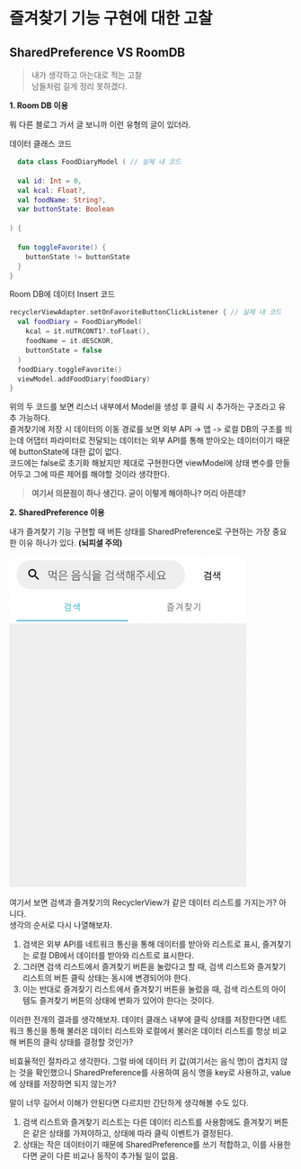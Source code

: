 # 즐겨찾기 기능 구현에 대한 고찰

## SharedPreference VS RoomDB
> 내가 생각하고 아는대로 적는 고찰  
> 남들처럼 길게 정리 못하겠다.

 **1. Room DB 이용**

뭐 다른 블로그 가서 글 보니까 이런 유형의 글이 있더라.

데이터 클래스 코드
```kotlin
  data class FoodDiaryModel ( // 실제 내 코드

  val id: Int = 0,
  val kcal: Float?,
  val foodName: String?,
  var buttonState: Boolean

) {

  fun toggleFavorite() {
    buttonState != buttonState
  }
}
```
Room DB에 데이터 Insert 코드

```kotlin
recyclerViewAdapter.setOnFavoriteButtonClickListener { // 실제 내 코드
  val foodDiary = FoodDiaryModel(
    kcal = it.nUTRCONT1?.toFloat(),
    foodName = it.dESCKOR,
    buttonState = false
  )
  foodDiary.toggleFavorite()
  viewModel.addFoodDiary(foodDiary)
}
```
위의 두 코드를 보면 리스너 내부에서 Model을 생성 후 클릭 시 추가하는 구조라고 유추 가능하다.  
즐겨찾기에 저장 시 데이터의 이동 경로를 보면 외부 API -> 앱 -> 로컬 DB의 구조를 띄는데 어댑터 파라미터로 전달되는 데이터는 외부 API를 통해 받아오는 데이터이기 때문에 buttonState에 대한 값이 없다.  
코드에는 false로 초기화 해놨지만 제대로 구현한다면 viewModel에 상태 변수를 만들어두고 그에 따른 제어를 해야할 것이라 생각한다.  
> **여기서 의문점이 하나 생긴다. 굳이 이렇게 해야하나? 머리 아픈데?** 

 **2. SharedPreference 이용**

내가 즐겨찾기 기능 구현할 때 버튼 상태를 SharedPreference로 구현하는 가장 중요한 이유 하나가 있다. **(뇌피셜 주의)**  

![이미지](../img/kcal_list.png)

여기서 보면 검색과 즐겨찾기의 RecyclerView가 같은 데이터 리스트를 가지는가? 아니다.  
생각의 순서로 다시 나열해보자.  

1. 검색은 외부 API를 네트워크 통신을 통해 데이터를 받아와 리스트로 표시, 즐겨찾기는 로컬 DB에서 데이터를 받아와 리스트로 표시한다.  
2. 그러면 검색 리스트에서 즐겨찾기 버튼을 눌렀다고 할 때, 검색 리스트와 즐겨찾기 리스트의 버튼 클릭 상태는 동시에 변경되어야 한다.  
3. 이는 반대로 즐겨찾기 리스트에서 즐겨찾기 버튼을 눌렀을 때, 검색 리스트의 아이템도 즐겨찾기 버튼의 상태에 변화가 있어야 한다는 것이다.  

이러한 전개의 결과를 생각해보자. 데이터 클래스 내부에 클릭 상태를 저장한다면 네트워크 통신을 통해 불러온 데이터 리스트와 로컬에서 불러온 데이터 리스트를 항상 비교해 버튼의 클릭 상태를 결정할 것인가?  

비효율적인 절차라고 생각한다. 그럴 바에 데이터 키 값(여기서는 음식 명)이 겹치지 않는 것을 확인했으니 SharedPreference를 사용하여 음식 명을 key로 사용하고, value에 상태를 저장하면 되지 않는가?  

말이 너무 길어서 이해가 안된다면 다르지만 간단하게 생각해볼 수도 있다.  
1. 검색 리스트와 즐겨찾기 리스트는 다른 데이터 리스트를 사용함에도 즐겨찾기 버튼은 같은 상태를 가져야하고, 상태에 따라 클릭 이벤트가 결정된다.
2. 상태는 작은 데이터이기 때문에 SharedPreference를 쓰기 적합하고, 이를 사용한다면 굳이 다른 비교나 동작이 추가될 일이 없음.